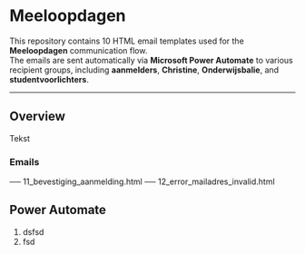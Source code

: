 # Meeloopdagen

This repository contains 10 HTML email templates used for the **Meeloopdagen** communication flow.  
The emails are sent automatically via **Microsoft Power Automate** to various recipient groups, including **aanmelders**, **Christine**, **Onderwijsbalie**, and **studentvoorlichters**.

---

## Overview

Tekst

### Emails

── 11_bevestiging_aanmelding.html
── 12_error_mailadres_invalid.html

## Power Automate

1. dsfsd
2. fsd


